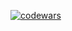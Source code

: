 
[![codewars](https://www.codewars.com/users/username/badges/small)](https://www.codewars.com/users/ValentinDankovtsev) 
